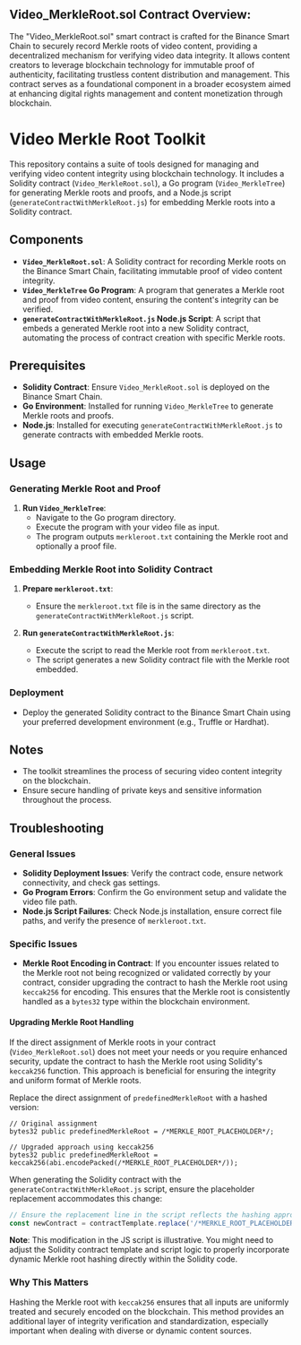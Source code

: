 ## Video_MerkleRoot.sol Contract Overview:

The "Video_MerkleRoot.sol" smart contract is crafted for the Binance Smart Chain to securely record Merkle roots of video content, providing a decentralized mechanism for verifying video data integrity. It allows content creators to leverage blockchain technology for immutable proof of authenticity, facilitating trustless content distribution and management. This contract serves as a foundational component in a broader ecosystem aimed at enhancing digital rights management and content monetization through blockchain.

# Video Merkle Root Toolkit

This repository contains a suite of tools designed for managing and verifying video content integrity using blockchain technology. It includes a Solidity contract (`Video_MerkleRoot.sol`), a Go program (`Video_MerkleTree`) for generating Merkle roots and proofs, and a Node.js script (`generateContractWithMerkleRoot.js`) for embedding Merkle roots into a Solidity contract.

## Components

- **`Video_MerkleRoot.sol`**: A Solidity contract for recording Merkle roots on the Binance Smart Chain, facilitating immutable proof of video content integrity.
- **`Video_MerkleTree` Go Program**: A program that generates a Merkle root and proof from video content, ensuring the content's integrity can be verified.
- **`generateContractWithMerkleRoot.js` Node.js Script**: A script that embeds a generated Merkle root into a new Solidity contract, automating the process of contract creation with specific Merkle roots.

## Prerequisites

- **Solidity Contract**: Ensure `Video_MerkleRoot.sol` is deployed on the Binance Smart Chain.
- **Go Environment**: Installed for running `Video_MerkleTree` to generate Merkle roots and proofs.
- **Node.js**: Installed for executing `generateContractWithMerkleRoot.js` to generate contracts with embedded Merkle roots.

## Usage

### Generating Merkle Root and Proof

1. **Run `Video_MerkleTree`**:
    - Navigate to the Go program directory.
    - Execute the program with your video file as input.
    - The program outputs `merkleroot.txt` containing the Merkle root and optionally a proof file.

### Embedding Merkle Root into Solidity Contract

1. **Prepare `merkleroot.txt`**:
    - Ensure the `merkleroot.txt` file is in the same directory as the `generateContractWithMerkleRoot.js` script.

2. **Run `generateContractWithMerkleRoot.js`**:
    - Execute the script to read the Merkle root from `merkleroot.txt`.
    - The script generates a new Solidity contract file with the Merkle root embedded.

### Deployment

- Deploy the generated Solidity contract to the Binance Smart Chain using your preferred development environment (e.g., Truffle or Hardhat).

## Notes

- The toolkit streamlines the process of securing video content integrity on the blockchain.
- Ensure secure handling of private keys and sensitive information throughout the process.

## Troubleshooting

### General Issues

- **Solidity Deployment Issues**: Verify the contract code, ensure network connectivity, and check gas settings.
- **Go Program Errors**: Confirm the Go environment setup and validate the video file path.
- **Node.js Script Failures**: Check Node.js installation, ensure correct file paths, and verify the presence of `merkleroot.txt`.

### Specific Issues

- **Merkle Root Encoding in Contract**: If you encounter issues related to the Merkle root not being recognized or validated correctly by your contract, consider upgrading the contract to hash the Merkle root using `keccak256` for encoding. This ensures that the Merkle root is consistently handled as a `bytes32` type within the blockchain environment.

#### Upgrading Merkle Root Handling

If the direct assignment of Merkle roots in your contract (`Video_MerkleRoot.sol`) does not meet your needs or you require enhanced security, update the contract to hash the Merkle root using Solidity's `keccak256` function. This approach is beneficial for ensuring the integrity and uniform format of Merkle roots.

Replace the direct assignment of `predefinedMerkleRoot` with a hashed version:

```solidity
// Original assignment
bytes32 public predefinedMerkleRoot = /*MERKLE_ROOT_PLACEHOLDER*/;

// Upgraded approach using keccak256
bytes32 public predefinedMerkleRoot = keccak256(abi.encodePacked(/*MERKLE_ROOT_PLACEHOLDER*/));
```

When generating the Solidity contract with the `generateContractWithMerkleRoot.js` script, ensure the placeholder replacement accommodates this change:

```javascript
// Ensure the replacement line in the script reflects the hashing approach
const newContract = contractTemplate.replace('/*MERKLE_ROOT_PLACEHOLDER*/', `keccak256(abi.encodePacked("0x${merkleRoot}"))`);
```

**Note**: This modification in the JS script is illustrative. You might need to adjust the Solidity contract template and script logic to properly incorporate dynamic Merkle root hashing directly within the Solidity code.

### Why This Matters

Hashing the Merkle root with `keccak256` ensures that all inputs are uniformly treated and securely encoded on the blockchain. This method provides an additional layer of integrity verification and standardization, especially important when dealing with diverse or dynamic content sources.
